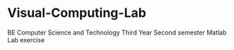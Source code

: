 # Visual-Computing-Lab

BE Computer Science and Technology 
Third Year Second semester 
Matlab Lab exercise
